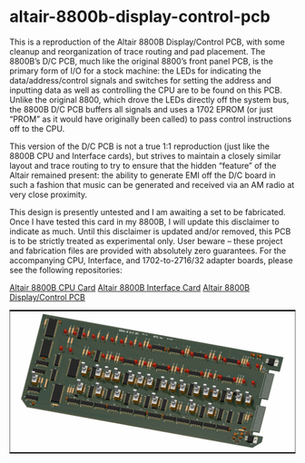 # altair-8800b-display-control-pcb
This is a reproduction of the Altair 8800B Display/Control PCB, with some cleanup and reorganization of trace routing and pad placement. The 8800B’s D/C PCB, much like the original 8800’s front panel PCB, is the primary form of I/O for a stock machine: the LEDs for indicating the data/address/control signals and switches for setting the address and inputting data as well as controlling the CPU are to be found on this PCB. Unlike the original 8800, which drove the LEDs directly off the system bus, the 8800B D/C PCB buffers all signals and uses a 1702 EPROM (or just “PROM” as it would have originally been called) to pass control instructions off to the CPU.

This version of the D/C PCB is not a true 1:1 reproduction (just like the 8800B CPU and Interface cards), but strives to maintain a closely similar layout and trace routing to try to ensure that the hidden “feature” of the Altair remained present: the ability to generate EMI off the D/C board in such a fashion that music can be generated and received via an AM radio at very close proximity.

This design is presently untested and I am awaiting a set to be fabricated. Once I have tested this card in my 8800B, I will update this disclaimer to indicate as much. Until this disclaimer is updated and/or removed, this PCB is to be strictly treated as experimental only. User beware – these project and fabrication files are provided with absolutely zero guarantees.
For the accompanying CPU, Interface, and 1702-to-2716/32 adapter boards, please see the following repositories:

[Altair 8800B CPU Card](https://github.com/warmech/altair-8800b-cpu-card)
[Altair 8800B Interface Card](https://github.com/warmech/altair-8800b-interface-card)
[Altair 8800B Display/Control PCB](https://github.com/warmech/altair-8800b-display-control-pcb)

![](/images/altair-8800b-display-control-pcb-front.png)